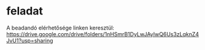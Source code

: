 # feladat

A beadandó elérhetősége linken keresztül: https://drive.google.com/drive/folders/1nHSmrB1DyLwJAyIwQ6Us3zLqknZ4JvU1?usp=sharing
